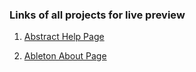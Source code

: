 ### Links of all projects for live preview

1. [Abstract Help Page](https://mokshagnav.github.io/frontend-practice/abstract-help-page-clone)

1. [Ableton About Page](https://mokshagnav.github.io/frontend-practice/ableton-about-page-clone)
